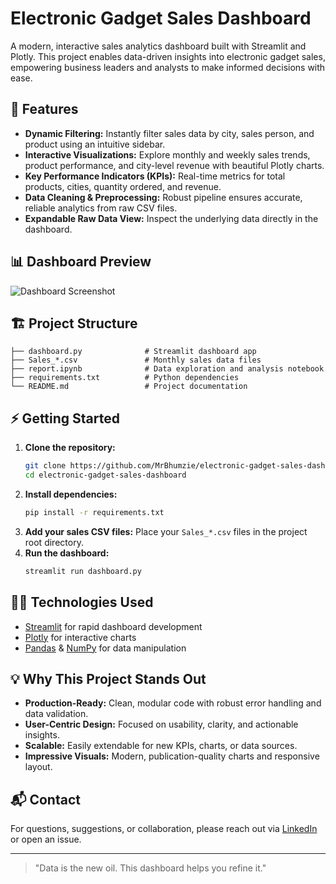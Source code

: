 # Electronic Gadget Sales Dashboard

A modern, interactive sales analytics dashboard built with Streamlit and Plotly. This project enables data-driven insights into electronic gadget sales, empowering business leaders and analysts to make informed decisions with ease.

## 🚀 Features
- **Dynamic Filtering:** Instantly filter sales data by city, sales person, and product using an intuitive sidebar.
- **Interactive Visualizations:** Explore monthly and weekly sales trends, product performance, and city-level revenue with beautiful Plotly charts.
- **Key Performance Indicators (KPIs):** Real-time metrics for total products, cities, quantity ordered, and revenue.
- **Data Cleaning & Preprocessing:** Robust pipeline ensures accurate, reliable analytics from raw CSV files.
- **Expandable Raw Data View:** Inspect the underlying data directly in the dashboard.

## 📊 Dashboard Preview
![Dashboard Screenshot](dashboard_screenshot.png)

## 🏗️ Project Structure
```
├── dashboard.py              # Streamlit dashboard app
├── Sales_*.csv               # Monthly sales data files
├── report.ipynb              # Data exploration and analysis notebook
├── requirements.txt          # Python dependencies
└── README.md                 # Project documentation
```

## ⚡ Getting Started
1. **Clone the repository:**
   ```bash
   git clone https://github.com/MrBhumzie/electronic-gadget-sales-dashboard.git
   cd electronic-gadget-sales-dashboard
   ```
2. **Install dependencies:**
   ```bash
   pip install -r requirements.txt
   ```
3. **Add your sales CSV files:**
   Place your `Sales_*.csv` files in the project root directory.
4. **Run the dashboard:**
   ```bash
   streamlit run dashboard.py
   ```

## 🧑‍💻 Technologies Used
- [Streamlit](https://streamlit.io/) for rapid dashboard development
- [Plotly](https://plotly.com/python/) for interactive charts
- [Pandas](https://pandas.pydata.org/) & [NumPy](https://numpy.org/) for data manipulation

## 💡 Why This Project Stands Out
- **Production-Ready:** Clean, modular code with robust error handling and data validation.
- **User-Centric Design:** Focused on usability, clarity, and actionable insights.
- **Scalable:** Easily extendable for new KPIs, charts, or data sources.
- **Impressive Visuals:** Modern, publication-quality charts and responsive layout.

## 📬 Contact
For questions, suggestions, or collaboration, please reach out via [LinkedIn](https://www.linkedin.com/) or open an issue.

---

> "Data is the new oil. This dashboard helps you refine it."
